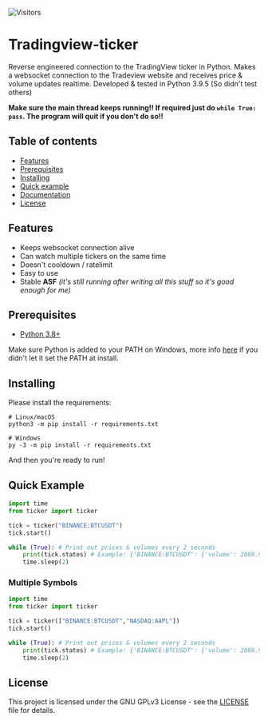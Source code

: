 ![Visitors](https://visitor-badge.laobi.icu/badge?page_id=Hattorius.Tradingview-ticker)
# Tradingview-ticker
Reverse engineered connection to the TradingView ticker in Python. Makes a websocket connection to the Tradeview website and receives price & volume updates realtime. Developed & tested in Python 3.9.5 (So didn't test others)

**Make sure the main thread keeps running!! If required just do `while True: pass`. The program will quit if you don't do so!!**

## Table of contents
* [Features](#features)
* [Prerequisites](#prerequisites)
* [Installing](#installing)
* [Quick example](#quick-example)
* [Documentation](https://github.com/Hattorius/Tradingview-ticker/wiki/API-Reference)
* [License](#license)

## Features
* Keeps websocket connection alive
* Can watch multiple tickers on the same time
* Doesn't cooldown / ratelimit
* Easy to use
* Stable **ASF** *(it's still running after writing all this stuff so it's good enough for me)*

## Prerequisites
* [Python 3.8+](https://www.python.org/downloads/)

Make sure Python is added to your PATH on Windows, more info [here](https://superuser.com/a/143121) if you didn't let it set the PATH at install.

## Installing
Please install the requirements:
```
# Linux/macOS
python3 -m pip install -r requirements.txt

# Windows
py -3 -m pip install -r requirements.txt
```
And then you're ready to run!

## Quick Example
```py
import time
from ticker import ticker

tick = ticker("BINANCE:BTCUSDT")
tick.start()

while (True): # Print out prices & volumes every 2 seconds
    print(tick.states) # Example: {'BINANCE:BTCUSDT': {'volume': 2089.98057, 'price': 67715.07, 'change': 189.24, 'changePercentage': 0.28}}
    time.sleep(2)
```
### Multiple Symbols
```py
import time
from ticker import ticker

tick = ticker(["BINANCE:BTCUSDT","NASDAQ:AAPL"])
tick.start()

while (True): # Print out prices & volumes every 2 seconds
    print(tick.states) # Example: {'BINANCE:BTCUSDT': {'volume': 2089.98057, 'price': 67715.07, 'change': 189.24, 'changePercentage': 0.28}, 'NASDAQ:AAPL': {'volume': 59039175, 'price': 151, 'change': 1, 'changePercentage': 0.67}}
    time.sleep(2)
```

## License
This project is licensed under the GNU GPLv3 License - see the [LICENSE](LICENSE) file for details.
